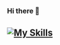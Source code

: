 ### Hi there 👋
##  [![My Skills](https://skillicons.dev/icons?i=vue,java,django,elixir,flask,spring&theme=light)](https://github.com/Brian-Nduhiu)
<!--
**Brian-Nduhiu/Brian-Nduhiu** is a ✨ _special_ ✨ repository because its `README.md` (this file) appears on your GitHub profile.

Here are some ideas to get you started:

- 🔭 I’m currently working on ...
 🌱 I’m currently learning ...
- 👯 I’m looking to collaborate on ...
- 🤔 I’m looking for help with ...
- 💬 Ask me about ...
- 📫 How to reach me: ...
- 😄 Pronouns: ...
- ⚡ Fun fact: ...
-->
